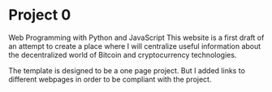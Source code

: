 # Project 0

Web Programming with Python and JavaScript
This website is a first draft of an attempt to create a place where I will centralize useful information about the decentralized world of Bitcoin and cryptocurrency technologies.

The template is designed to be a one page project. But I added links to different webpages in order to be compliant with the project.
